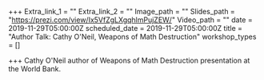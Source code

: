 +++
Extra_link_1 = ""
Extra_link_2 = ""
Image_path = ""
Slides_path = "https://prezi.com/view/Ix5VfZgLXgqhlmPujZEW/"
Video_path = ""
date = 2019-11-29T05:00:00Z
scheduled_date = 2019-11-29T05:00:00Z
title = "Author Talk: Cathy O'Neil, Weapons of Math Destruction"
workshop_types = []

+++
Cathy O'Neil author of Weapons of Math Destruction presentation at the World Bank.